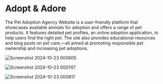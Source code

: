 
# Adopt & Adore

The Pet Adoption Agency Website is a user-friendly platform that showcases available animals for adoption and offers a range of pet products. It features detailed pet profiles, an online adoption application, to help users find the right pet. The site also provides educational resources and blog posts on pet care,—all aimed at promoting responsible pet ownership and increasing pet adoptions.

![Screenshot 2024-10-23 000805](https://github.com/user-attachments/assets/5b347069-2358-4471-bcce-65b9c552da99)

![Screenshot 2024-10-23 000747](https://github.com/user-attachments/assets/bfa345ca-d643-4fd0-9dbe-eef0d1328142)

![Screenshot 2024-10-23 000817](https://github.com/user-attachments/assets/0f8761aa-4ab2-41ae-96e1-144bd8c6d99a)
